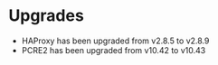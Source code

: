 # Upgrades

- HAProxy has been upgraded from v2.8.5 to v2.8.9
- PCRE2 has been upgraded from v10.42 to v10.43
